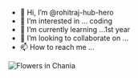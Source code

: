 - 👋 Hi, I’m @rohitraj-hub-hero
- 👀 I’m interested in ... coding
- 🌱 I’m currently learning ...1st year
- 💞️ I’m looking to collaborate on ...
- 📫 How to reach me ...

<!---
rohitraj-hub-hero/rohitraj-hub-hero is a ✨ special ✨ repository because its `README.md` (this file) appears on your GitHub profile.
You can click the Preview link to take a look at your changes.
--->
<img src="https://te.legra.ph/file/a1c6bb69789d959f6d973.mp4" alt="Flowers in Chania">
